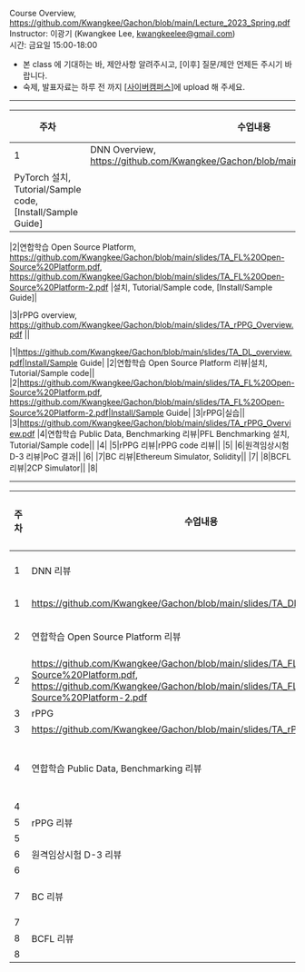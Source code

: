 Course Overview, https://github.com/Kwangkee/Gachon/blob/main/Lecture_2023_Spring.pdf  
Instructor: 이광기 (Kwangkee Lee, kwangkeelee@gmail.com)  
시간: 금요일 15:00-18:00  
- 본 class 에 기대하는 바, 제안사항 알려주시고, [이후] 질문/제안 언제든 주시기 바랍니다.
- 숙제, 발표자료는 하루 전 까지 [[사이버캠퍼스](https://cyber.gachon.ac.kr/course/view.php?id=85330)]에 upload 해 주세요.

***
|주차|수업내용|실습|
|---|---|--|
|1|DNN Overview, https://github.com/Kwangkee/Gachon/blob/main/slides/TA_DL_overview.pdf
|PyTorch 설치, Tutorial/Sample code, [Install/Sample Guide]|

|2|연합학습 Open Source Platform, 
https://github.com/Kwangkee/Gachon/blob/main/slides/TA_FL%20Open-Source%20Platform.pdf, 
https://github.com/Kwangkee/Gachon/blob/main/slides/TA_FL%20Open-Source%20Platform-2.pdf
|설치, Tutorial/Sample code, [Install/Sample Guide]|

|3|rPPG overview, https://github.com/Kwangkee/Gachon/blob/main/slides/TA_rPPG_Overview.pdf
||

|1|https://github.com/Kwangkee/Gachon/blob/main/slides/TA_DL_overview.pdf|Install/Sample Guide|
|2|연합학습 Open Source Platform 리뷰|설치, Tutorial/Sample code||
|2|https://github.com/Kwangkee/Gachon/blob/main/slides/TA_FL%20Open-Source%20Platform.pdf, https://github.com/Kwangkee/Gachon/blob/main/slides/TA_FL%20Open-Source%20Platform-2.pdf|Install/Sample Guide|
|3|rPPG|실습||
|3|https://github.com/Kwangkee/Gachon/blob/main/slides/TA_rPPG_Overview.pdf
|4|연합학습 Public Data, Benchmarking 리뷰|PFL Benchmarking 설치, Tutorial/Sample code||
|4|
|5|rPPG 리뷰|rPPG code 리뷰||
|5|
|6|원격임상시험 D-3 리뷰|PoC 결과||
|6|
|7|BC 리뷰|Ethereum Simulator, Solidity||
|7|
|8|BCFL 리뷰|2CP Simulator||
|8|

***
|주차|수업내용|TA|학생발표|
|---|---|--|--|
|1|DNN 리뷰|PyTorch 설치, Tutorial/Sample code||
|1|https://github.com/Kwangkee/Gachon/blob/main/slides/TA_DL_overview.pdf|Install/Sample Guide|
|2|연합학습 Open Source Platform 리뷰|설치, Tutorial/Sample code||
|2|https://github.com/Kwangkee/Gachon/blob/main/slides/TA_FL%20Open-Source%20Platform.pdf, https://github.com/Kwangkee/Gachon/blob/main/slides/TA_FL%20Open-Source%20Platform-2.pdf|Install/Sample Guide|
|3|rPPG|실습||
|3|https://github.com/Kwangkee/Gachon/blob/main/slides/TA_rPPG_Overview.pdf
|4|연합학습 Public Data, Benchmarking 리뷰|PFL Benchmarking 설치, Tutorial/Sample code||
|4|
|5|rPPG 리뷰|rPPG code 리뷰||
|5|
|6|원격임상시험 D-3 리뷰|PoC 결과||
|6|
|7|BC 리뷰|Ethereum Simulator, Solidity||
|7|
|8|BCFL 리뷰|2CP Simulator||
|8|

